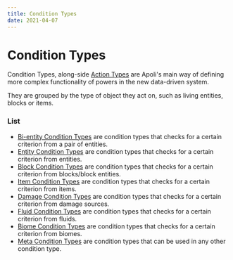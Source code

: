 ```yaml
---
title: Condition Types
date: 2021-04-07
---
```


# Condition Types

Condition Types, along-side [Action Types](action_types.md) are Apoli's main way of defining more complex functionality of powers in the new data-driven system.

They are grouped by the type of object they act on, such as living entities, blocks or items.


### List

* [Bi-entity Condition Types](bientity_condition_types.md) are condition types that checks for a certain criterion from a pair of entities.
* [Entity Condition Types](entity_condition_types.md) are condition types that checks for a certain criterion from entities.
* [Block Condition Types](block_condition_types.md) are condition types that checks for a certain criterion from blocks/block entities.
* [Item Condition Types](item_condition_types.md) are condition types that checks for a certain criterion from items.
* [Damage Condition Types](damage_condition_types.md) are condition types that checks for a certain criterion from damage sources.
* [Fluid Condition Types](fluid_condition_types.md) are condition types that checks for a certain criterion from fluids.
* [Biome Condition Types](biome_condition_types.md) are condition types that checks for a certain criterion from biomes.
* [Meta Condition Types](meta_condition_types.md) are condition types that can be used in any other condition type.
